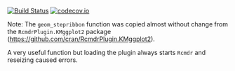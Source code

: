 [![Build Status](https://travis-ci.org/adibender/ldatools.svg?branch=devel)](https://travis-ci.org/adibender/ldatools)
[![codecov.io](https://codecov.io/github/adibender/ldatools/coverage.svg?branch=devel)](https://codecov.io/github/adibender/ldatools/branch/devel)


Note: The `geom_stepribbon` function was copied almost without change from 
the `RcmdrPlugin.KMggplot2` package (https://github.com/cran/RcmdrPlugin.KMggplot2). 

A very useful function but loading the plugin always starts `Rcmdr` and 
reseizing caused errors.